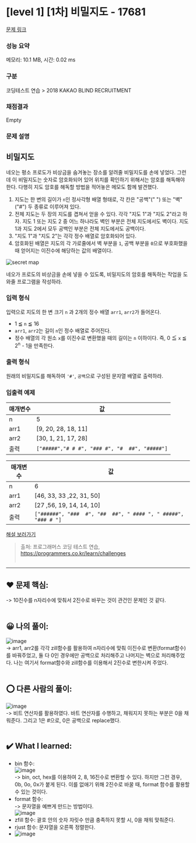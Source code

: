# [level 1] [1차] 비밀지도 - 17681 

[문제 링크](https://school.programmers.co.kr/learn/courses/30/lessons/17681) 

### 성능 요약

메모리: 10.1 MB, 시간: 0.02 ms

### 구분

코딩테스트 연습 > 2018 KAKAO BLIND RECRUITMENT

### 채점결과

Empty

### 문제 설명

<h2>비밀지도</h2>

<p>네오는 평소 프로도가 비상금을 숨겨놓는 장소를 알려줄 비밀지도를 손에 넣었다. 그런데 이 비밀지도는 숫자로 암호화되어 있어 위치를 확인하기 위해서는 암호를 해독해야 한다. 다행히 지도 암호를 해독할 방법을 적어놓은 메모도 함께 발견했다.</p>

<ol>
<li>지도는 한 변의 길이가 <code>n</code>인 정사각형 배열 형태로, 각 칸은 "공백"(" ") 또는 "벽"("#") 두 종류로 이루어져 있다.</li>
<li>전체 지도는 두 장의 지도를 겹쳐서 얻을 수 있다. 각각 "지도 1"과 "지도 2"라고 하자. 지도 1 또는 지도 2 중 어느 하나라도 벽인 부분은 전체 지도에서도 벽이다. 지도 1과 지도 2에서 모두 공백인 부분은 전체 지도에서도 공백이다.</li>
<li>"지도 1"과 "지도 2"는 각각 정수 배열로 암호화되어 있다.</li>
<li>암호화된 배열은 지도의 각 가로줄에서 벽 부분을 <code>1</code>, 공백 부분을 <code>0</code>으로 부호화했을 때 얻어지는 이진수에 해당하는 값의 배열이다.</li>
</ol>

<p><img src="http://t1.kakaocdn.net/welcome2018/secret8.png" title="Secret Map" alt="secret map"></p>

<p>네오가 프로도의 비상금을 손에 넣을 수 있도록, 비밀지도의 암호를 해독하는 작업을 도와줄 프로그램을 작성하라.</p>

<h3>입력 형식</h3>

<p>입력으로 지도의 한 변 크기 <code>n</code> 과 2개의 정수 배열 <code>arr1</code>, <code>arr2</code>가 들어온다.</p>

<ul>
<li>1 ≦ <code>n</code> ≦ 16</li>
<li><code>arr1</code>, <code>arr2</code>는 길이 <code>n</code>인 정수 배열로 주어진다.</li>
<li>정수 배열의 각 원소 <code>x</code>를 이진수로 변환했을 때의 길이는 <code>n</code> 이하이다. 즉, 0 ≦ <code>x</code> ≦ 2<sup>n</sup> - 1을 만족한다.</li>
</ul>

<h3>출력 형식</h3>

<p>원래의 비밀지도를 해독하여 <code>'#'</code>, <code>공백</code>으로 구성된 문자열 배열로 출력하라.</p>

<h3>입출력 예제</h3>
<table class="table">
        <thead><tr>
<th>매개변수</th>
<th>값</th>
</tr>
</thead>
        <tbody><tr>
<td>n</td>
<td>5</td>
</tr>
<tr>
<td>arr1</td>
<td>[9, 20, 28, 18, 11]</td>
</tr>
<tr>
<td>arr2</td>
<td>[30, 1, 21, 17, 28]</td>
</tr>
<tr>
<td>출력</td>
<td><code>["#####","# # #", "### #", "#  ##", "#####"]</code></td>
</tr>
</tbody>
      </table><table class="table">
        <thead><tr>
<th>매개변수</th>
<th>값</th>
</tr>
</thead>
        <tbody><tr>
<td>n</td>
<td>6</td>
</tr>
<tr>
<td>arr1</td>
<td>[46, 33, 33 ,22, 31, 50]</td>
</tr>
<tr>
<td>arr2</td>
<td>[27 ,56, 19, 14, 14, 10]</td>
</tr>
<tr>
<td>출력</td>
<td><code>["######", "###  #", "##  ##", " #### ", " #####", "### # "]</code></td>
</tr>
</tbody>
      </table>
<p><a href="http://tech.kakao.com/2017/09/27/kakao-blind-recruitment-round-1/" target="_blank" rel="noopener">해설 보러가기</a></p>


> 출처: 프로그래머스 코딩 테스트 연습, https://programmers.co.kr/learn/challenges   <br><br>

<hr>

## ❤️ 문제 핵심: <br>
-> 10진수를 n자리수에 맞춰서 2진수로 바꾸는 것이 관건인 문제인 것 같다. <br><br>

## 😀 나의 풀이: <br>
![image](https://github.com/An-jisu/Algorithm/assets/70849122/7843aa1c-313c-4ee3-a405-e14d13236cdb) <br>
-> arr1, arr2를 각각 zill함수를 활용하여 n자리수에 맞춰 이진수로 변환(format함수)를 바꿔주었고, 둘 다 0인 경우에만 공백으로 처리해주고 나머지는 벽으로 처리해주었다. 나는 여기서 format함수와 zill함수를 이용해서 2진수로 변한시켜 주었다.<br><br>

## ⭕ 다른 사람의 풀이: <br>
![image](https://github.com/An-jisu/Algorithm/assets/70849122/b4814415-ecce-4c1e-bbab-d43860d2bac4) <br>
-> 비트 연산자를 활용하였다. 바트 연산자를 수행하고, 채워지지 못하는 부분은 0을 채워준다. 그리고 1은 #으로, 0은 공백으로 replace했다.<br><br>

## ✔️ What I learned: <br> 
- bin 함수: <br>
![image](https://github.com/An-jisu/Algorithm/assets/70849122/dd91a8ae-5a8c-448b-b8c4-76740e9776ba) <br>
-> bin, oct, hex를 이용하여 2, 8, 16진수로 변환할 수 있다. 하지만 그런 경우, 0b, 0o, 0x가 붙게 된다. 이를 없애기 위해 2진수로 바꿀 때, format 함수를 활용할 수 있는 것이다. <br>
- format 함수: <br>
-> 문자열을 예쁘게 만드는 방법이다. <br>
![image](https://github.com/An-jisu/Algorithm/assets/70849122/f0c0430c-cd24-4be7-8cb1-3915ccaa7eb2)<br>
- zfill 함수: 괄호 안의 숫자 자릿수 만큼 충족하지 못할 시, 0을 채워 맞춰준다.<br>
- rjust 함수: 문자열을 오른쪽 정렬한다. <br>
- ![image](https://github.com/An-jisu/Algorithm/assets/70849122/28d14853-50f9-4a6f-8729-c231795bff82)
